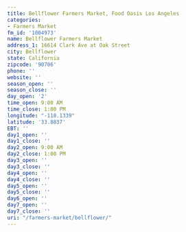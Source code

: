 ```yaml
---
title: Bellflower Farmers Market, Food Oasis Los Angeles
categories:
- Farmers Market
fm_id: '1004973'
name: Bellflower Farmers Market
address_1: 16614 Clark Ave at Oak Street
city: Bellflower
state: California
zipcode: '90706'
phone: ''
website: ''
season_open: ''
season_close: ''
day_open: '2'
time_open: 9:00 AM
time_close: 1:00 PM
longitude: "-118.1339"
latitude: '33.8837'
EBT: ''
day1_open: ''
day1_close: ''
day2_open: 9:00 AM
day2_close: 1:00 PM
day3_open: ''
day3_close: ''
day4_open: ''
day4_close: ''
day5_open: ''
day5_close: ''
day6_open: ''
day7_open: ''
day7_close: ''
uri: "/farmers-market/bellflower/"
---
```


